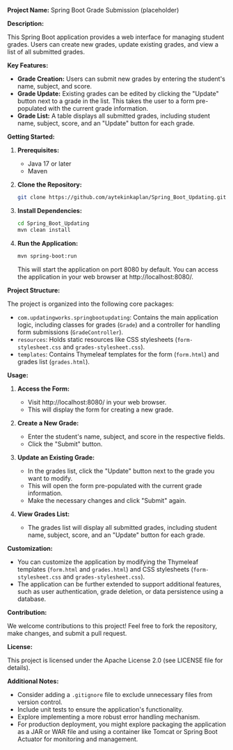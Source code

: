 **Project Name:** Spring Boot Grade Submission (placeholder)

**Description:**

This Spring Boot application provides a web interface for managing student grades. Users can create new grades, update existing grades, and view a list of all submitted grades.

**Key Features:**

- **Grade Creation:** Users can submit new grades by entering the student's name, subject, and score.
- **Grade Update:** Existing grades can be edited by clicking the "Update" button next to a grade in the list. This takes the user to a form pre-populated with the current grade information.
- **Grade List:** A table displays all submitted grades, including student name, subject, score, and an "Update" button for each grade.

**Getting Started:**

1. **Prerequisites:**
   - Java 17 or later
   - Maven

2. **Clone the Repository:**

   ```bash
   git clone https://github.com/aytekinkaplan/Spring_Boot_Updating.git
   ```

3. **Install Dependencies:**

   ```bash
   cd Spring_Boot_Updating
   mvn clean install
   ```

4. **Run the Application:**

   ```bash
   mvn spring-boot:run
   ```

   This will start the application on port 8080 by default. You can access the application in your web browser at http://localhost:8080/.

**Project Structure:**

The project is organized into the following core packages:

- `com.updatingworks.springbootupdating`: Contains the main application logic, including classes for grades (`Grade`) and a controller for handling form submissions (`GradeController`).
- `resources`: Holds static resources like CSS stylesheets (`form-stylesheet.css` and `grades-stylesheet.css`).
- `templates`: Contains Thymeleaf templates for the form (`form.html`) and grades list (`grades.html`).

**Usage:**

1. **Access the Form:**
   - Visit http://localhost:8080/ in your web browser.
   - This will display the form for creating a new grade.

2. **Create a New Grade:**
   - Enter the student's name, subject, and score in the respective fields.
   - Click the "Submit" button.

3. **Update an Existing Grade:**
   - In the grades list, click the "Update" button next to the grade you want to modify.
   - This will open the form pre-populated with the current grade information.
   - Make the necessary changes and click "Submit" again.

4. **View Grades List:**
   - The grades list will display all submitted grades, including student name, subject, score, and an "Update" button for each grade.

**Customization:**

- You can customize the application by modifying the Thymeleaf templates (`form.html` and `grades.html`) and CSS stylesheets (`form-stylesheet.css` and `grades-stylesheet.css`).
- The application can be further extended to support additional features, such as user authentication, grade deletion, or data persistence using a database.

**Contribution:**

We welcome contributions to this project! Feel free to fork the repository, make changes, and submit a pull request.

**License:**

This project is licensed under the Apache License 2.0 (see LICENSE file for details).

**Additional Notes:**

- Consider adding a `.gitignore` file to exclude unnecessary files from version control.
- Include unit tests to ensure the application's functionality.
- Explore implementing a more robust error handling mechanism.
- For production deployment, you might explore packaging the application as a JAR or WAR file and using a container like Tomcat or Spring Boot Actuator for monitoring and management.
